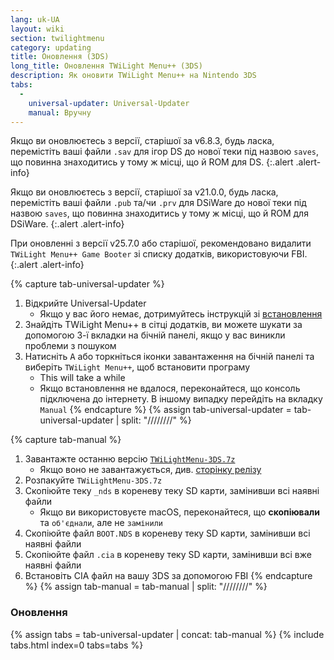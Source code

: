 ```yaml
---
lang: uk-UA
layout: wiki
section: twilightmenu
category: updating
title: Оновлення (3DS)
long_title: Оновлення TWiLight Menu++ (3DS)
description: Як оновити TWiLight Menu++ на Nintendo 3DS
tabs:
  - 
    universal-updater: Universal-Updater
    manual: Вручну
---
```


Якщо ви оновлюєтесь з версії, старішої за v6.8.3, будь ласка, перемістіть ваші файли `.sav` для ігор DS до нової теки під назвою `saves`, що повинна знаходитись у тому ж місці, що й ROM для DS.
{:.alert .alert-info}

Якщо ви оновлюєтесь з версії, старішої за v21.0.0, будь ласка, перемістіть ваші файли `.pub` та/чи `.prv` для DSiWare до нової теки під назвою `saves`, що повинна знаходитись у тому ж місці, що й ROM для DSiWare.
{:.alert .alert-info}

При оновленні з версії v25.7.0 або старішої, рекомендовано видалити `TWiLight Menu++ Game Booter` зі списку додатків, використовуючи FBI.
{:.alert .alert-info}

{% capture tab-universal-updater %}
1. Відкрийте Universal-Updater
    - Якщо у вас його немає, дотримуйтесь інструкцій зі [встановлення](installing-3ds)
1. Знайдіть TWiLight Menu++ в сітці додатків, ви можете шукати за допомогою 3-ї вкладки на бічній панелі, якщо у вас виникли проблеми з пошуком
1. Натисніть <kbd class="face">A</kbd> або торкніться іконки завантаження на бічній панелі та виберіть `TWiLight Menu++`, щоб встановити програму
    - This will take a while
    - Якщо встановлення не вдалося, переконайтеся, що консоль підключена до інтернету. В іншому випадку перейдіть на вкладку `Manual`
{% endcapture %}
{% assign tab-universal-updater = tab-universal-updater | split: "////////" %}

{% capture tab-manual %}
1. Завантажте останню версію [`TWiLightMenu-3DS.7z`](https://github.com/DS-Homebrew/TWiLightMenu/releases/latest/download/TWiLightMenu-3DS.7z)
    - Якщо воно не завантажується, див. [сторінку релізу](https://github.com/DS-Homebrew/TWiLightMenu/releases/latest)
1. Розпакуйте `TWiLightMenu-3DS.7z`
1. Скопіюйте теку `_nds` в кореневу теку SD карти, замінивши всі наявні файли
    - Якщо ви використовуєте macOS, переконайтеся, що **скопіювали** та `об'єднали`, але не `замінили`
1. Скопіюйте файл `BOOT.NDS` в кореневу теку SD карти, замінивши всі наявні файли
1. Скопіюйте файл `.cia` в кореневу теку SD карти, замінивши всі вже наявні файли
1. Встановіть CIA файл на вашу 3DS за допомогою FBI
{% endcapture %}
{% assign tab-manual = tab-manual | split: "////////" %}

### Оновлення

{% assign tabs = tab-universal-updater | concat: tab-manual %}
{% include tabs.html index=0 tabs=tabs %}
